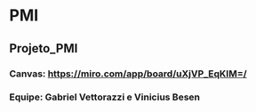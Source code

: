 # PMI

## Projeto_PMI

### Canvas: https://miro.com/app/board/uXjVP_EqKIM=/

### Equipe: Gabriel Vettorazzi e Vinicius Besen
